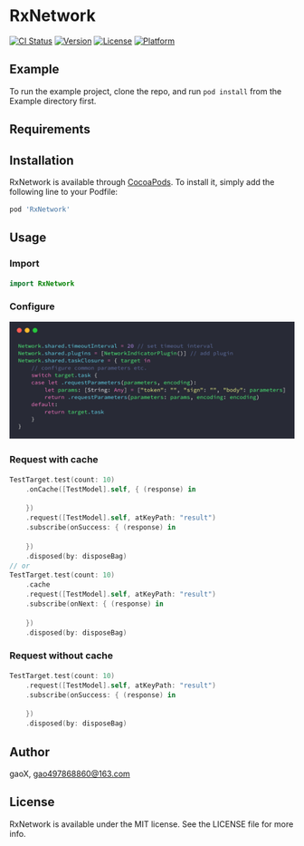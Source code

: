 # RxNetwork

[![CI Status](http://img.shields.io/travis/G-Xi0N/RxNetwork.svg?style=flat)](https://travis-ci.org/G-Xi0N/RxNetwork)
[![Version](https://img.shields.io/cocoapods/v/RxNetwork.svg?style=flat)](http://cocoapods.org/pods/RxNetwork)
[![License](https://img.shields.io/cocoapods/l/RxNetwork.svg?style=flat)](http://cocoapods.org/pods/RxNetwork)
[![Platform](https://img.shields.io/cocoapods/p/RxNetwork.svg?style=flat)](http://cocoapods.org/pods/RxNetwork)

## Example

To run the example project, clone the repo, and run `pod install` from the Example directory first.

## Requirements

## Installation

RxNetwork is available through [CocoaPods](http://cocoapods.org). To install
it, simply add the following line to your Podfile:

```ruby
pod 'RxNetwork'
```

## Usage

### Import

``` swift
import RxNetwork
```

### Configure

![](https://github.com/Ginxx/RxNetwork/blob/master/Example/config.png)

### Request with cache

```swift
TestTarget.test(count: 10)
    .onCache([TestModel].self, { (response) in
    
    })
    .request([TestModel].self, atKeyPath: "result")
    .subscribe(onSuccess: { (response) in

    })
    .disposed(by: disposeBag)
// or
TestTarget.test(count: 10)
    .cache
    .request([TestModel].self, atKeyPath: "result")
    .subscribe(onNext: { (response) in
    
    })
    .disposed(by: disposeBag)
```

### Request without cache

```swift
TestTarget.test(count: 10)
    .request([TestModel].self, atKeyPath: "result")
    .subscribe(onSuccess: { (response) in
    
    })
    .disposed(by: disposeBag)
```

## Author

gaoX, gao497868860@163.com

## License

RxNetwork is available under the MIT license. See the LICENSE file for more info.
